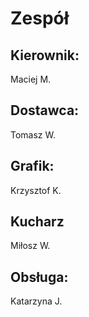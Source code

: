 # Zespół

## Kierownik:
Maciej M.

## Dostawca:
Tomasz W.

## Grafik:
Krzysztof K.

## Kucharz
Miłosz W.

## Obsługa:
Katarzyna J.
